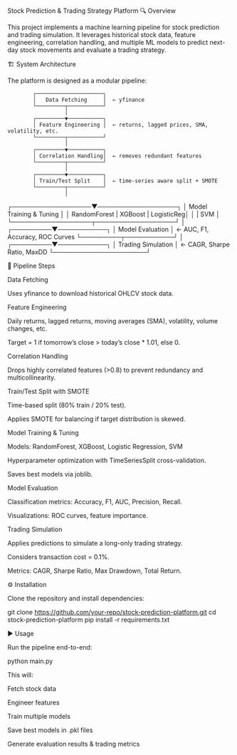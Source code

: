 Stock Prediction & Trading Strategy Platform
🔍 Overview

This project implements a machine learning pipeline for stock prediction and trading simulation.
It leverages historical stock data, feature engineering, correlation handling, and multiple ML models to predict next-day stock movements and evaluate a trading strategy.

🏗️ System Architecture

The platform is designed as a modular pipeline:

            ┌─────────────────────┐
            │   Data Fetching     │  ← yfinance
            └─────────┬───────────┘
                      │
            ┌─────────▼───────────┐
            │ Feature Engineering │  ← returns, lagged prices, SMA, volatility, etc.
            └─────────┬───────────┘
                      │
            ┌─────────▼───────────┐
            │ Correlation Handling│  ← removes redundant features
            └─────────┬───────────┘
                      │
            ┌─────────▼───────────┐
            │ Train/Test Split    │  ← time-series aware split + SMOTE
            └─────────┬───────────┘
                      │
   ┌──────────────────▼──────────────────┐
   │      Model Training & Tuning        │
   │ RandomForest | XGBoost | LogisticReg│
   │             | SVM                   │
   └──────────────────┬──────────────────┘
                      │
            ┌─────────▼───────────┐
            │    Model Evaluation │  ← AUC, F1, Accuracy, ROC Curves
            └─────────┬───────────┘
                      │
            ┌─────────▼───────────┐
            │ Trading Simulation  │  ← CAGR, Sharpe Ratio, MaxDD
            └─────────────────────┘

🔄 Pipeline Steps

Data Fetching

Uses yfinance to download historical OHLCV stock data.

Feature Engineering

Daily returns, lagged returns, moving averages (SMA), volatility, volume changes, etc.

Target = 1 if tomorrow’s close > today’s close * 1.01, else 0.

Correlation Handling

Drops highly correlated features (>0.8) to prevent redundancy and multicollinearity.

Train/Test Split with SMOTE

Time-based split (80% train / 20% test).

Applies SMOTE for balancing if target distribution is skewed.

Model Training & Tuning

Models: RandomForest, XGBoost, Logistic Regression, SVM

Hyperparameter optimization with TimeSeriesSplit cross-validation.

Saves best models via joblib.

Model Evaluation

Classification metrics: Accuracy, F1, AUC, Precision, Recall.

Visualizations: ROC curves, feature importance.

Trading Simulation

Applies predictions to simulate a long-only trading strategy.

Considers transaction cost = 0.1%.

Metrics: CAGR, Sharpe Ratio, Max Drawdown, Total Return.

⚙️ Installation

Clone the repository and install dependencies:

git clone https://github.com/your-repo/stock-prediction-platform.git
cd stock-prediction-platform
pip install -r requirements.txt

▶️ Usage

Run the pipeline end-to-end:

python main.py


This will:

Fetch stock data

Engineer features

Train multiple models

Save best models in .pkl files

Generate evaluation results & trading metrics

